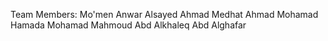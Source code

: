 Team Members:
      Mo'men Anwar Alsayed
      Ahmad Medhat Ahmad
      Mohamad Hamada Mohamad
      Mahmoud Abd Alkhaleq Abd Alghafar
